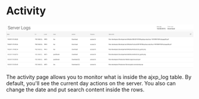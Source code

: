 # Activity #

![activity]

The activity page allows you to monitor what is inside the ajxp_log table.
By default, you'll see the current day actions on the server.
You also can change the date and put search content inside the rows.

[activity]: ./images/activity.png
